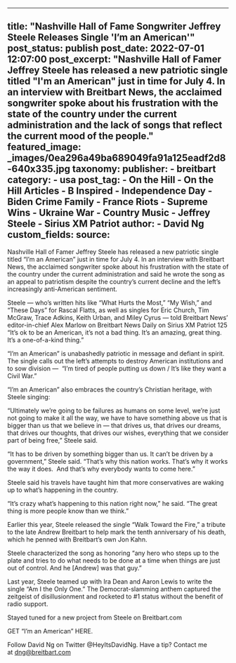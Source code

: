 
---
title: "Nashville Hall of Fame Songwriter Jeffrey Steele Releases Single &#39;I’m an American&#39;" 
post_status: publish
post_date: 2022-07-01 12:07:00 
post_excerpt: "Nashville Hall of Famer Jeffrey Steele has released a new patriotic single titled &quot;I&#39;m an American&quot; just in time for July 4. In an interview with Breitbart News, the acclaimed songwriter spoke about his frustration with the state of the country under the current administration and the lack of songs that reflect the current mood of the people."
featured_image: _images/0ea296a49ba689049fa91a125eadf2d8-640x335.jpg 
taxonomy:
    publisher:
        - breitbart
    category:
        - usa 
    post_tag:
        - On the Hill
        - On the Hill Articles
        - B Inspired
        - Independence Day
        - Biden Crime Family
        - France Riots
        - Supreme Wins
        - Ukraine War
        - Country Music
        - Jeffrey Steele
        - Sirius XM Patriot
    author:
        - David Ng
custom_fields:
    source: 
---
Nashville Hall of Famer Jeffrey Steele has released a new patriotic single titled “I’m an American” just in time for July 4. In an interview with Breitbart News, the acclaimed songwriter spoke about his frustration with the state of the country under the current administration and said he wrote the song as an appeal to patriotism despite the country’s current decline and the left’s increasingly anti-American sentiment.

Steele — who’s written hits like “What Hurts the Most,” “My Wish,” and “These Days” for Rascal Flatts, as well as singles for Eric Church, Tim McGraw, Trace Adkins, Keith Urban, and Miley Cyrus — told Breitbart News’ editor-in-chief Alex Marlow on Breitbart News Daily on Sirius XM Patriot 125 “It’s ok to be an American, it’s not a bad thing. It’s an amazing, great thing. It’s a one-of-a-kind thing.”

“I’m an American” is unabashedly patriotic in message and defiant in spirit. The single calls out the left’s attempts to destroy American institutions and to sow division —  “I’m tired of people putting us down &#x2F; It’s like they want a Civil War.”

“I’m an American” also embraces the country’s Christian heritage, with Steele singing:

“Ultimately we’re going to be failures as humans on some level, we’re just not going to make it all the way, we have to have something above us that is bigger than us that we believe in — that drives us, that drives our dreams, that drives our thoughts, that drives our wishes, everything that we consider part of being free,” Steele said.

“It has to be driven by something bigger than us. It can’t be driven by a government,” Steele said. “That’s why this nation works. That’s why it works the way it does.  And that’s why everybody wants to come here.”

Steele said his travels have taught him that more conservatives are waking up to what’s happening in the country.

“It’s crazy what’s happening to this nation right now,” he said. “The great thing is more people know than we think.”

Earlier this year, Steele released the single “Walk Toward the Fire,” a tribute to the late Andrew Breitbart to help mark the tenth anniversary of his death, which he penned with Breitbart’s own Jon Kahn.

Steele characterized the song as honoring “any hero who steps up to the plate and tries to do what needs to be done at a time when things are just out of control. And he [Andrew] was that guy.”

Last year, Steele teamed up with Ira Dean and Aaron Lewis to write the single “Am I the Only One.” The Democrat-slamming anthem captured the zeitgeist of disillusionment and rocketed to #1 status without the benefit of radio support.

Stayed tuned for a new project from Steele on Breitbart.com

GET “I’m an American” HERE.

Follow David Ng on Twitter @HeyItsDavidNg. Have a tip? Contact me at dng@breitbart.com 